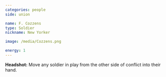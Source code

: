 ```yaml
---
categories: people
side: union

name: F. Cozzens
type: Soldier
nickname: New Yorker

image: /media/Cozzens.png

energy: 1
---
```


**Headshot:** Move any soldier in play from the other side of conflict into their hand.
